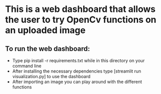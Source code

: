 # This is a web dashboard that allows the user to try OpenCv functions on an uploaded image 
## To run the web dashboard: 
* Type pip install -r requirements.txt while in this directory on your command line
* After installing the necessary dependencies type [streamlit run visualization.py] to use the dashboard
* After importing an image you can play around with the different functions
